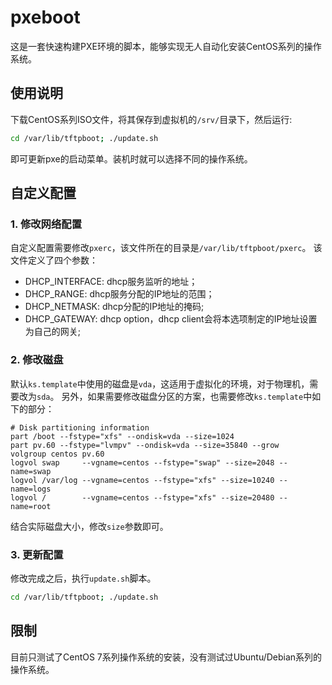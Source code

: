 # pxeboot

这是一套快速构建PXE环境的脚本，能够实现无人自动化安装CentOS系列的操作系统。

## 使用说明

下载CentOS系列ISO文件，将其保存到虚拟机的`/srv/`目录下，然后运行:

```bash
cd /var/lib/tftpboot; ./update.sh
```
即可更新pxe的启动菜单。装机时就可以选择不同的操作系统。

## 自定义配置

### 1. 修改网络配置
自定义配置需要修改`pxerc`，该文件所在的目录是`/var/lib/tftpboot/pxerc`。
该文件定义了四个参数：

* DHCP_INTERFACE: dhcp服务监听的地址；
* DHCP_RANGE: dhcp服务分配的IP地址的范围；
* DHCP_NETMASK: dhcp分配的IP地址的掩码;
* DHCP_GATEWAY: dhcp option，dhcp client会将本选项制定的IP地址设置为自己的网关;

### 2. 修改磁盘

默认`ks.template`中使用的磁盘是`vda`，这适用于虚拟化的环境，对于物理机，需要改为`sda`。
另外，如果需要修改磁盘分区的方案，也需要修改`ks.template`中如下的部分：

```
# Disk partitioning information
part /boot --fstype="xfs" --ondisk=vda --size=1024
part pv.60 --fstype="lvmpv" --ondisk=vda --size=35840 --grow
volgroup centos pv.60
logvol swap     --vgname=centos --fstype="swap" --size=2048 --name=swap
logvol /var/log --vgname=centos --fstype="xfs" --size=10240 --name=logs
logvol /        --vgname=centos --fstype="xfs" --size=20480 --name=root
```
结合实际磁盘大小，修改`size`参数即可。

### 3. 更新配置

修改完成之后，执行`update.sh`脚本。
```bash
cd /var/lib/tftpboot; ./update.sh
```
## 限制

目前只测试了CentOS 7系列操作系统的安装，没有测试过Ubuntu/Debian系列的操作系统。
